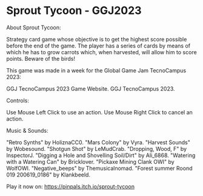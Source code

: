 # Sprout Tycoon - GGJ2023

About Sprout Tycoon:

Strategy card game whose objective is to get the highest score possible before the end of the game.
The player has a series of cards by means of which he has to grow carrots which, when harvested, will allow him to score points.
Beware of the birds!


This game was made in a week for the Global Game Jam TecnoCampus 2023:

GGJ TecnoCampus 2023 Game Website.
GGJ TecnoCampus 2023.


Controls:

Use Mouse Left Click to use an action.
Use Mouse Right Click to cancel an action.


Music & Sounds:

"Retro Synths" by HoliznaCC0.
"Mars Colony" by Vyra.
"Harvest Sounds" by Wobesound.
"Shotgun Shot" by LeMudCrab.
"Dropping, Wood, F" by InspectorJ.
"Digging a Hole and Shovelling Soil/Dirt" by Ali_6868.
"Watering with a Watering Can" by Bricklover.
"Pickaxe Mining Clank OWI" by WolfOWI.
"Negative_beeps" by Themusicalnomad.
"Forest summer Roond 019 200619_0186" by Klankbeeld.


Play it now on: https://pinpals.itch.io/sprout-tycoon
